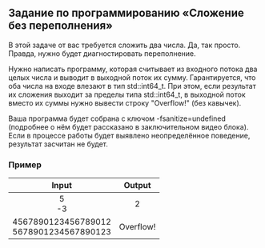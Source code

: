 ## Задание по программированию «Сложение без переполнения»

 

В этой задаче от вас требуется сложить два числа. Да, так просто. Правда, нужно будет диагностировать переполнение.

Нужно написать программу, которая считывает из входного потока два  целых числа и выводит в выходной поток их сумму. Гарантируется, что оба  числа на входе влезают в тип std::int64_t. При этом, если результат их  сложения выходит за пределы типа std::int64_t, в выходной поток вместо  их суммы нужно вывести строку "Overflow!" (без кавычек).

Ваша программа будет собрана с ключом -fsanitize=undefined (подробнее о нём будет рассказано в заключительном видео блока). Если в процессе  работы будет выявлено неопределённое поведение, результат засчитан не  будет.

###  

### Пример

|                         Input                          |  Output   |
| :----------------------------------------------------: | :-------: |
|                       5 <br />-3                       |     2     |
| 4567890123456789012 <br />         5678901234567890123 | Overflow! |

###               